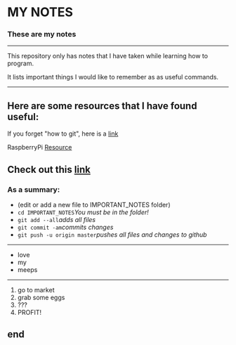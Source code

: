 # MY NOTES

### These are my notes

---

This repository only has notes that I have taken while
learning how to program.

It lists important things I would like to remember as
as useful commands.

---
## Here are some resources that I have found useful:

If you forget "how to git", here is a [link](https://www.raspberrypi.org/learning/getting-started-with-git/worksheet/)

RaspberryPi [Resource](https://www.raspberrypi.org/documentation/remote-access/ssh/passwordless.md)

Check out this [link](https://en.wikipedia.org/wiki/Markdown)
---

### As a summary:
* (edit or add a new file to IMPORTANT_NOTES folder)
* <code>cd IMPORTANT_NOTES</code>*You must be in the folder!*
* <code>git add --all</code>*adds all files*
* <code>git commit -am</code>*commits changes*
* <code>git push -u origin master</code>*pushes all files and changes to github*

---
* love
* my
* meeps
---
1. go to market
2. grab some eggs
3. ???
4. PROFIT!

end
---
